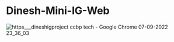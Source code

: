 # Dinesh-Mini-IG-Web

![https___dineshigproject ccbp tech - Google Chrome 07-09-2022 23_36_03](https://user-images.githubusercontent.com/98967892/188949839-63408cee-880e-4557-ad47-4e8aedf92772.png)
